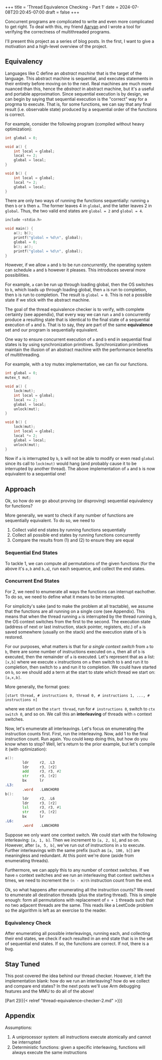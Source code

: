 +++
title = 'Thread Equivalence Checking - Part 1'
date = 2024-07-08T20:20:45-07:00
draft = false
+++

Concurrent programs are complicated to write and even more complicated to get
right. To deal with this, my friend
[Aaryan](https://www.linkedin.com/in/aaryan-singhal-151aa91a6) and I wrote a
tool for verifying the correctness of multithreaded programs.

I'll present this project as a series of blog posts. In the first, I want to
give a motivation and a high-level overview of the project.

## Equivalency 

Languages like C define an *abstract machine* that is the target of the
language. This abstract machine is sequential, and executes statements in their
entirety before moving on to the next.  Real machines are much more nuanced than
this, hence the *abstract* in abstract machine, but it's a useful and portable
approximation. Since sequential execution is by design, we can begin by saying
that sequential execution is the "correct" way for a progrma to execute. That
is, for some functions, we can say that any final result (i.e. observable state)
produced by a sequential order of the functions is correct.

For example, consider the following program (compiled without heavy optimization):

```c
int global = 0;

void a() {
    int local = global;
    local += 2;
    global = local;
}

void b() {
    int local = global;
    local *= 2;
    global = local;
}
```

There are only two ways of running the functions sequentially: running `a` then
`b` or `b` then `a`. The former leaves 4 in `global`, and the latter leaves 2 in
`global`. Thus, the two valid end states are `global = 2` and `global = 4`.

```c
include <stdio.h>

void main() {
    a(); b();
    printf("global = %d\n", global);
    global = 0;
    b(); a();
    printf("global = %d\n", global);
}
```

However, if we allow `a` and `b` to be run *concurrently*, the operating
system can schedule `a` and `b` however it pleases. This introduces several more
possibilities.

For example, `a` can be run up through loading global, then the OS switches to
`b`, which loads up through loading global, then `a` is run to completion, then
`b` is run to completion. The result is `global = 0`. This is not a possible
state if we stick with the abstract machine.

The goal of the thread equivalence checker is to verify, with complete certainty
(see appendix), that every way we can run `a` and `b` concurrently produce a
resulting state that is identical to the final state of a sequential execution
of `a` and `b`. That is to say, they are part of the same **equivalence** set
and our program is sequentially equivalent.

One way to ensure concurrent execution of `a` and `b` end in sequential final
states is by using synchronization primitives. Synchronization primitives
maintain the illusion of an abstract machine with the performance benefits of
multithreading. 

For example, with a toy mutex implementation, we can fix our functions.

```c
int global = 0;
mutex_t mut;

void a() {
    lock(mut);
    int local = global;
    local += 2;
    global = local;
    unlock(mut);
}

void b() {
    lock(mut);
    int local = global;
    local *= 2;
    global = local;
    unlock(mut);
}
```

Now if `a` is interrupted by `b`, `b` will not be able to modify or even read
`global` since its call to `lock(mut)` would hang (and probably cause it to be
interrupted by another thread).  The above implementation of `a` and `b` is now
equivalent to a sequential one!

## Approach 

Ok, so how do we go about proving (or disproving) sequential equivalency for
functions?

More generally, we want to check if any number of functions are sequentially
equivalent. To do so, we need to 
1. Collect valid end states by running functions sequentially
2. Collect all possible end states by running functions concurrently
3. Compare the results from (1) and (2) to ensure they are equal

### Sequential End States

To tackle 1, we can compute all permutations of the given functions (for the
above it's `a,b` and `b,a`), run each sequence, and collect the end states.

### Concurrent End States

For 2, we need to enumerate all ways the functions can interrupt eachother. To
do so, we need to define what it means to be interrupted.  

For simplicity's sake (and to make the problem at all tractable), we assume that
the functions are all running on a single core (see Appendix). This means that
when the thread running `a` is interrupted by the thread running `b`, the OS
context switches from the first to the second. The execution state (address of
next or last instruction, stack pointer, registers, etc.) of `a` is saved
somewhere (usually on the stack) and the execution state of `b` is restored.

For our purposes, what matters is that for *a single context switch* from `a` to
`b`, there are some number of instructions executed on `a`, then all of `b` is
executed, then the remainder of `a` is executed. Let's represent that as a
list: `[x,b]` where we execute `x` instructions on `a` then switch to `b` and
run it to completion, then switch to `a` and run it to completion. We could have
started on `b`, so we should add a term at the start to state which thread we
start on: `[a,x,b]`. 

More generally, the format goes: 
```
[start thread, # instructions 0, thread 0, # instructions 1, ..., # instructions n]
```
where we start on the `start thread`, run for `# instructions 0`, switch to `ctx
switch 0`, and so on. We call this an **interleaving** of threads with `n`
context switches.

Now, let's enumerate all interleavings. Let's focus on enumerating the
instruction counts first. First, run the interleaving. Now, add 1 to the final
instruction count. Run again. You could keep doing this, but how do you know
when to stop? Well, let's return to the prior example, but let's compile it
(with optimization):

```asm
a():
        ldr     r2, .L3
        ldr     r3, [r2]
        add     r3, r3, #2
        str     r3, [r2]
        bx      lr
.L3:
        .word   .LANCHOR0
b():
        ldr     r2, .L6
        ldr     r3, [r2]
        lsl     r3, r3, #1
        str     r3, [r2]
        bx      lr
.L6:
        .word   .LANCHOR0
```

Suppose we only want one context switch. We could start with the following
interleaving: `[a, 1, b]`. Then we increment to `[a, 2, b]`, and so on. However,
after `[a, 5, b]`, we've run out of instructions in `a` to execute. Further
interleavings with the same prefix (such as `[a, 100, b]`) are meaningless and
redundant. At this point we're done (aside from enumerating threads).

Furthermore, we can apply this to any number of context switches. If we have `n`
context switches and we run an interleaving that context switches `m` times, we
need to increment the `(n - m)th` instruction count from the end.

Ok, so what happens after enumerating all the instruction counts? We need to
enumerate all destination threads (plus the starting thread). This is simple
enough: form all permutations with replacement of `n + 1` threads such that no
two adjacent threads are the same. This reads like a LeetCode problem so the
algorithm is left as an exercise to the reader.

### Equivalency Check

After enumerating all possible interleavings, running each, and collecting their
end states, we check if each resulted in an end state that is in the set of
sequential end states. If so, the functions are correct. If not, there is a bug.

## Stay Tuned

This post covered the idea behind our thread checker. However, it left the
implementation blank: how do we run an interleaving? how do we collect and
compare end states? In the next posts we'll use Arm debugging features and the
MMU to do all of the above!

[Part 2]({{< relref "thread-equivalence-checker-2.md" >}})

## Appendix

Assumptions:
1. A uniprocessor system: all instructions execute atomically and cannot be
   interrupted
2. Deterministic functions: given a specific interleaving, functions will
   always execute the same instructions
